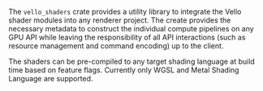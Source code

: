 The `vello_shaders` crate provides a utility library to integrate the Vello shader modules into any
renderer project. The create provides the necessary metadata to construct the individual compute
pipelines on any GPU API while leaving the responsibility of all API interactions (such as
resource management and command encoding) up to the client.

The shaders can be pre-compiled to any target shading language at build time based on feature flags.
Currently only WGSL and Metal Shading Language are supported.
